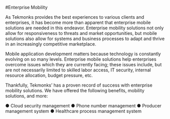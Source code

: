 #Enterprise Mobility

As Tekmonks provides the best experiences to various clients and enterprises, it has become more than apparent that enterprise mobile solutions are needed in this endeavor. Enterprise mobility solutions not only allow for responsiveness to threats and market opportunities, but mobile solutions also allow for systems and business processes to adapt and thrive in an increasingly competitive marketplace.

Mobile application development matters because technology is constantly evolving on so many levels. Enterprise mobile solutions help enterprises overcome issues which they are currently facing; these issues include, but are not necessarily limited to skilled labor access, IT security, internal resource allocation, budget pressure, etc.

Thankfully, Tekmonks’ has a proven record of success with enterprise mobility solutions. We have offered the following benefits, mobility solutions, and more:

● Cloud security management
● Phone number management
● Producer management system
● Healthcare process management system